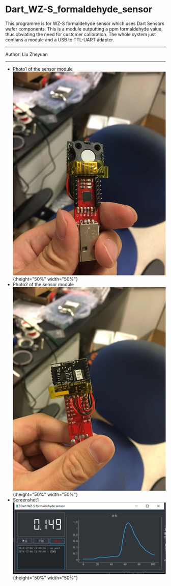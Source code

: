 Dart_WZ-S_formaldehyde_sensor
===========================
This programme is for WZ-S formaldehyde sensor which uses Dart Sensors wafer components. This is a module outputting a ppm formaldehyde value, thus obviating the need for customer calibration. The whole system just contians a module and a USB to TTL-UART adapter.

****
Author: Liu Zheyuan


****

- Photo1 of the sensor module  
![image](/image/photo1.jpg){:height="50%" width="50%"}
- Photo2 of the sensor module  
![image](/image/photo2.jpg){:height="50%" width="50%"}
- Screenshot1
![image](/image/screenshot1.png){:height="50%" width="50%"}